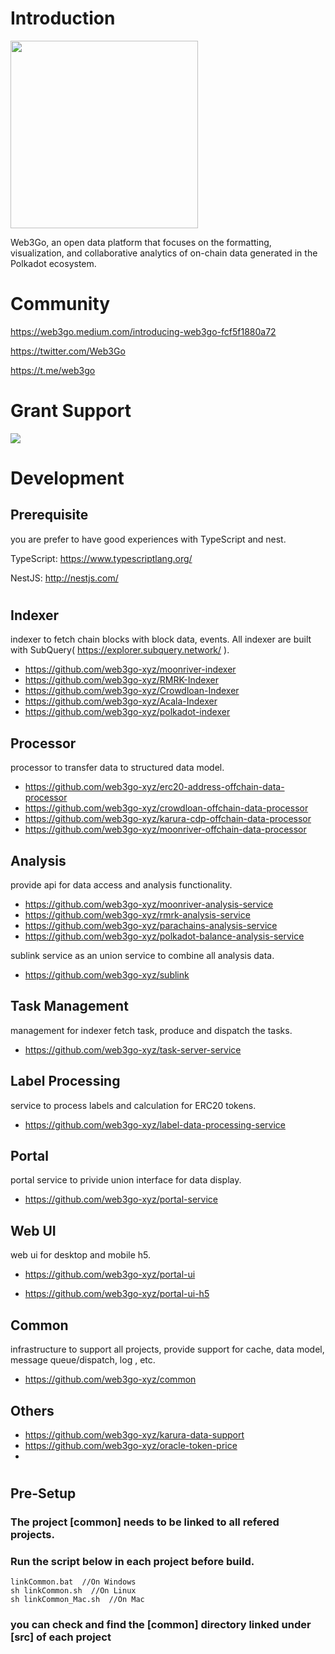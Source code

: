 # Introduction
<img style='width:300px' src='https://camo.githubusercontent.com/335241ec76b390d7a960945293b3a0df332e6c7931b108aad9f8c8214193df59/68747470733a2f2f6170702e77656233676f2e78797a2f7374617469632f57656233476f2e6c6f676f2d682e706e67'> 

Web3Go, an open data platform that focuses on the formatting, visualization, and collaborative analytics of on-chain data generated in the Polkadot ecosystem.

# Community 
https://web3go.medium.com/introducing-web3go-fcf5f1880a72
 
https://twitter.com/Web3Go
 
https://t.me/web3go


# Grant Support
<img src='https://camo.githubusercontent.com/13bc1a8bccbdf9a41680c773d1dfba8988aa0a7fb8f65f6411cc8678ea1c3071/68747470733a2f2f6170702e77656233676f2e78797a2f7374617469632f776562335f666f756e646174696f6e5f6772616e74735f62616467655f626c61636b2e706e67'> 



# Development

## Prerequisite

you are prefer to have good experiences with TypeScript and nest.

TypeScript: https://www.typescriptlang.org/

NestJS: http://nestjs.com/

#

 
## Indexer 

indexer to fetch chain blocks with block data, events.
All indexer are built with SubQuery( https://explorer.subquery.network/ ).

-   https://github.com/web3go-xyz/moonriver-indexer
-   https://github.com/web3go-xyz/RMRK-Indexer
-   https://github.com/web3go-xyz/Crowdloan-Indexer
-   https://github.com/web3go-xyz/Acala-Indexer
-   https://github.com/web3go-xyz/polkadot-indexer


## Processor 

processor to transfer data to structured data model.

-   https://github.com/web3go-xyz/erc20-address-offchain-data-processor
-   https://github.com/web3go-xyz/crowdloan-offchain-data-processor
-   https://github.com/web3go-xyz/karura-cdp-offchain-data-processor
-   https://github.com/web3go-xyz/moonriver-offchain-data-processor


## Analysis 

provide api for data access and analysis functionality.

-   https://github.com/web3go-xyz/moonriver-analysis-service
-   https://github.com/web3go-xyz/rmrk-analysis-service
-   https://github.com/web3go-xyz/parachains-analysis-service
-   https://github.com/web3go-xyz/polkadot-balance-analysis-service

sublink service as an union service to combine all analysis data.
-   https://github.com/web3go-xyz/sublink

## Task Management

management for indexer fetch task, produce and dispatch the tasks.

-   https://github.com/web3go-xyz/task-server-service

 
## Label Processing

service to process labels and calculation for ERC20 tokens.

-   https://github.com/web3go-xyz/label-data-processing-service


## Portal

portal service to privide union interface for data display.

-   https://github.com/web3go-xyz/portal-service


## Web UI
web ui for desktop and mobile h5.

-   https://github.com/web3go-xyz/portal-ui

-   https://github.com/web3go-xyz/portal-ui-h5


## Common

infrastructure to support all projects, provide support for cache, data model, message queue/dispatch, log , etc.

-   https://github.com/web3go-xyz/common

## Others

-   https://github.com/web3go-xyz/karura-data-support
-   https://github.com/web3go-xyz/oracle-token-price
-   
#

## Pre-Setup

### The project [common] needs to be linked to all refered projects.

### Run the script below in each project before build.

```
linkCommon.bat  //On Windows
sh linkCommon.sh  //On Linux
sh linkCommon_Mac.sh  //On Mac
```
### you can check and find the [common] directory linked under [src] of each project

</p>
